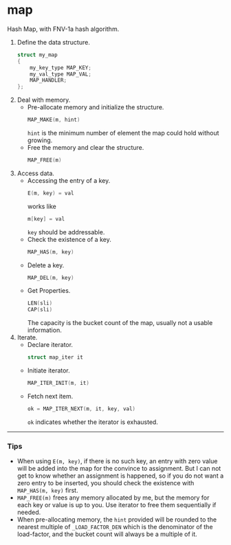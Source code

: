 # map
Hash Map, with FNV-1a hash algorithm.
1. Define the data structure.
    ```c
    struct my_map
    {
        my_key_type MAP_KEY;
        my_val_type MAP_VAL;
        MAP_HANDLER;
    };
    ```
2. Deal with memory.
    - Pre-allocate memory and initialize the structure.
        ```c
        MAP_MAKE(m, hint)
        ```
        `hint` is the minimum number of element the map could hold without growing.
    - Free the memory and clear the structure.
        ```c
        MAP_FREE(m)
        ```
3. Access data.
    - Accessing the entry of a key.
        ```c
        E(m, key) = val
        ```
        works like
        ```go
        m[key] = val
        ```
        `key` should be addressable.
    - Check the existence of a key.
        ```c
        MAP_HAS(m, key)
        ```
    - Delete a key.
        ```c
        MAP_DEL(m, key)
        ```
    - Get Properties.
        ```c
        LEN(sli)
        CAP(sli)
        ```
        The capacity is the bucket count of the map, usually not a usable information.
4. Iterate.
    - Declare iterator.
        ```c
        struct map_iter it
        ```
    - Initiate iterator.
        ```c
        MAP_ITER_INIT(m, it)
        ```
    - Fetch next item.
        ```c
        ok = MAP_ITER_NEXT(m, it, key, val)
        ```
        `ok` indicates whether the iterator is exhausted.

---

### Tips
- When using `E(m, key)`, if there is no such key, an entry with zero value will be added into the map for the convince to assignment. But I can not get to know whether an assignment is happened, so if you do not want a zero entry to be inserted, you should check the existence with `MAP_HAS(m, key)` first.
- `MAP_FREE(m)` frees any memory allocated by me, but the memory for each key or value is up to you. Use iterator to free them sequentially if needed.
- When pre-allocating memory, the `hint` provided will be rounded to the nearest multiple of `_LOAD_FACTOR_DEN` which is the denominator of the load-factor, and the bucket count will always be a multiple of it.
